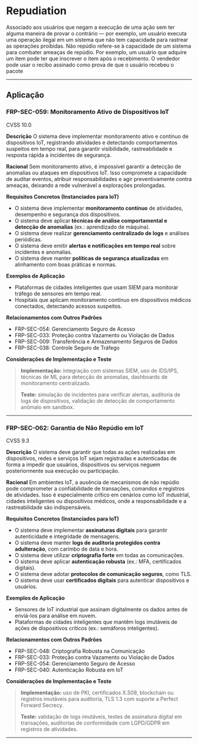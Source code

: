 # Repudiation

Associado aos usuários que negam a execução de uma ação sem ter alguma maneira de provar o contrário — por exemplo, um usuário executa uma operação ilegal em um sistema que não tem capacidade para rastrear as operações proibidas. Não repúdio refere-se à capacidade de um sistema para combater ameaças de repúdio. Por exemplo, um usuário que adquire um item pode ter que inscrever o item após o recebimento. O vendedor pode usar o recibo assinado como prova de que o usuário recebeu o pacote

---

## Aplicação

### FRP-SEC-059: Monitoramento Ativo de Dispositivos IoT

<cvss-critical score="10.0" href="https://www.first.org/cvss/calculator/4-0#CVSS:4.0/AV:N/AC:L/AT:N/PR:N/UI:N/VC:H/VI:H/VA:H/SC:H/SI:H/SA:H">CVSS 10.0</cvss-critical>

**Descrição**
O sistema deve implementar monitoramento ativo e contínuo de dispositivos IoT, registrando atividades e detectando comportamentos suspeitos em tempo real, para garantir visibilidade, rastreabilidade e resposta rápida a incidentes de segurança.

**Racional**
Sem monitoramento ativo, é impossível garantir a detecção de anomalias ou ataques em dispositivos IoT. Isso compromete a capacidade de auditar eventos, atribuir responsabilidades e agir preventivamente contra ameaças, deixando a rede vulnerável a explorações prolongadas.

**Requisitos Concretos (Instanciados para IoT)**

* O sistema deve implementar **monitoramento contínuo** de atividades, desempenho e segurança dos dispositivos.
* O sistema deve aplicar **técnicas de análise comportamental e detecção de anomalias** (ex.: aprendizado de máquina).
* O sistema deve realizar **gerenciamento centralizado de logs** e análises periódicas.
* O sistema deve emitir **alertas e notificações em tempo real** sobre incidentes e anomalias.
* O sistema deve manter **políticas de segurança atualizadas** em alinhamento com boas práticas e normas.

**Exemplos de Aplicação**

* Plataformas de cidades inteligentes que usam SIEM para monitorar tráfego de sensores em tempo real.
* Hospitais que aplicam monitoramento contínuo em dispositivos médicos conectados, detectando acessos suspeitos.

**Relacionamentos com Outros Padrões**
* FRP-SEC-054: Gerenciamento Seguro de Acesso
* FRP-SEC-033: Proteção contra Vazamento ou Violação de Dados
* FRP-SEC-009: Transferência e Armazenamento Seguros de Dados
* FRP-SEC-038: Controle Seguro de Tráfego

**Considerações de Implementação e Teste**

> **Implementação:** integração com sistemas SIEM, uso de IDS/IPS, técnicas de ML para detecção de anomalias, dashboards de monitoramento centralizado.
>
> **Teste:** simulação de incidentes para verificar alertas, auditoria de logs de dispositivos, validação de detecção de comportamento anômalo em sandbox.

---

### FRP-SEC-062: Garantia de Não Repúdio em IoT

<cvss-critical score="9.3" href="https://www.first.org/cvss/calculator/4-0#CVSS:4.0/AV:N/AC:L/AT:N/PR:N/UI:N/VC:L/VI:H/VA:L/SC:L/SI:H/SA:L">CVSS 9.3</cvss-critical>

**Descrição**
O sistema deve garantir que todas as ações realizadas em dispositivos, redes e serviços IoT sejam registradas e autenticadas de forma a impedir que usuários, dispositivos ou serviços neguem posteriormente sua execução ou participação.

**Racional**
Em ambientes IoT, a ausência de mecanismos de não repúdio pode comprometer a confiabilidade de transações, comandos e registros de atividades. Isso é especialmente crítico em cenários como IoT industrial, cidades inteligentes ou dispositivos médicos, onde a responsabilidade e a rastreabilidade são indispensáveis.

**Requisitos Concretos (Instanciados para IoT)**

* O sistema deve implementar **assinaturas digitais** para garantir autenticidade e integridade de mensagens.
* O sistema deve manter **logs de auditoria protegidos contra adulteração**, com carimbo de data e hora.
* O sistema deve utilizar **criptografia forte** em todas as comunicações.
* O sistema deve aplicar **autenticação robusta** (ex.: MFA, certificados digitais).
* O sistema deve adotar **protocolos de comunicação seguros**, como TLS.
* O sistema deve usar **certificados digitais** para autenticar dispositivos e usuários.

**Exemplos de Aplicação**

* Sensores de IoT industrial que assinam digitalmente os dados antes de enviá-los para análise em nuvem.
* Plataformas de cidades inteligentes que mantêm logs imutáveis de ações de dispositivos críticos (ex.: semáforos inteligentes).

**Relacionamentos com Outros Padrões**
* FRP-SEC-048: Criptografia Robusta na Comunicação
* FRP-SEC-033: Proteção contra Vazamento ou Violação de Dados
* FRP-SEC-054: Gerenciamento Seguro de Acesso
* FRP-SEC-040: Autenticação Robusta em IoT

**Considerações de Implementação e Teste**

> **Implementação:** uso de PKI, certificados X.509, blockchain ou registros imutáveis para auditoria, TLS 1.3 com suporte a Perfect Forward Secrecy.
>
> **Teste:** validação de logs imutáveis, testes de assinatura digital em transações, auditorias de conformidade com LGPD/GDPR em registros de atividades.

---

